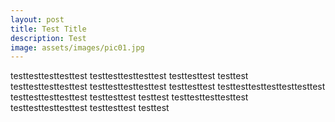 ```yaml
---
layout: post
title: Test Title
description: Test
image: assets/images/pic01.jpg
---
```


testtesttesttesttest testtesttesttesttest testtesttest testtest testtesttesttesttest testtesttesttesttest testtesttest testtesttesttesttesttesttest testtesttesttesttest testtesttest testtest testtesttesttesttest testtesttesttesttest testtesttest testtest 